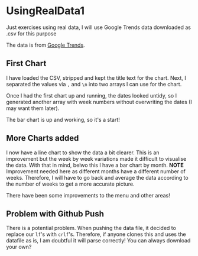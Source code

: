 # UsingRealData1
Just exercises using real data, I will use Google Trends data downloaded as .csv for this purpose

The data is from [Google Trends](https://trends.google.com/trends/explore?geo=GB&q=paddlesports). 

## First Chart

I have loaded the CSV, stripped and kept the title text for the chart. Next, I separated the values via `,` and `\n` into two arrays I can use for the chart.

Once I had the first chart up and running, the dates looked untidy, so I generated another array with week numbers without overwriting the dates (I may want them later).

The bar chart is up and working, so it's a start!

## More Charts added

I now have a line chart to show the data a bit clearer. This is an improvement but the week by week variations made it difficult to visualise the data. With that in mind, belwo this I have a bar chart by month. **NOTE** Improvement needed here as different months have a different number of weeks. Therefore, I will have to go back and average the data according to the number of weeks to get a more accurate picture.

There have been some improvements to the menu and other areas!

## Problem with Github Push

There is a potential problem. When pushing the data file, it decided to replace our `lf`'s with `crlf`'s. Therefore, if anyone clones this and uses the datafile as is, I am doubtful it will parse correctly! You can always download your own?  

